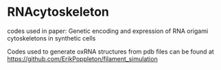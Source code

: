 # RNAcytoskeleton
codes used in paper: Genetic encoding and expression of RNA origami cytoskeletons in synthetic cells

Codes used to generate oxRNA structures from pdb files can be found at https://github.com/ErikPoppleton/filament_simulation
